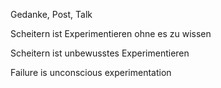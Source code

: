 Gedanke, Post, Talk


Scheitern ist Experimentieren ohne es zu wissen 


Scheitern ist unbewusstes Experimentieren 

Failure is unconscious experimentation